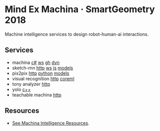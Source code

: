 # Mind Ex Machina · SmartGeometry 2018

Machine intelligence services to design robot-human-ai interactions.

## Services

- machina [c#](https://github.com/robotexmachina/machina) [ws](https://github.com/garciadelcastillo/Machina-Tests/tree/master/180402_BridgeApp) [gh](https://github.com/robotexmachina/machina-grasshopper) [dyn](https://github.com/robotexmachina/machina-dynamo)
- sketch-rnn [http](https://github.com/nonoesp/smartgeometry/blob/master/sketch-rnn/http-server.js) [ws](https://github.com/nonoesp/smartgeometry/blob/master/sketch-rnn/websocket-client.js) [js](https://github.com/nonoesp/smartgeometry/blob/master/sketch-rnn/lib/simple_predict.js) [models](http://nono.ma/models/sketchrnn)
- pix2pix [http](https://github.com/nonoesp/smartgeometry/tree/master/pix2pix-http) [python](https://github.com/affinelayer/pix2pix-tensorflow) [models](http://nono.ma/models/pix2pix)
- visual recognition [http](https://github.com/nonoesp/smartgeometry/tree/master/ibm-visual-recognition) [coreml](https://github.com/nonoesp/smartgeometry/tree/master/ibm-visual-recognition/CoreMLSwift-CircleOrSquare)
- tony analyzer [http](https://github.com/nonoesp/smartgeometry/tree/master/ibm-tone-analyzer)
- yolo [c++](https://pjreddie.com/darknet/yolo/)
- teachable machina [http](teachable-machina)

## Resources

- [See Machina Intelligence Resources](https://paper.dropbox.com/doc/Machine-Intelligence-Resources-f2adG8vASJ0uiEZfCBc2i?_tk=share_copylink).